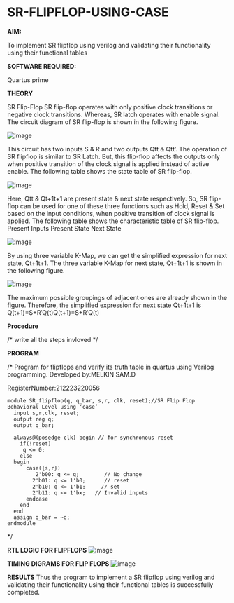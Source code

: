 # SR-FLIPFLOP-USING-CASE

**AIM:**

To implement  SR flipflop using verilog and validating their functionality using their functional tables

**SOFTWARE REQUIRED:**

Quartus prime

**THEORY**

SR Flip-Flop SR flip-flop operates with only positive clock transitions or negative clock transitions. Whereas, SR latch operates with enable signal. The circuit diagram of SR flip-flop is shown in the following figure.

![image](https://github.com/naavaneetha/SR-FLIPFLOP-USING-CASE/assets/154305477/0f710028-ad52-4d3e-9276-8714cf023a25)

 
This circuit has two inputs S & R and two outputs Qtt & Qtt’. The operation of SR flipflop is similar to SR Latch. But, this flip-flop affects the outputs only when positive transition of the clock signal is applied instead of active enable. The following table shows the state table of SR flip-flop.

![image](https://github.com/naavaneetha/SR-FLIPFLOP-USING-CASE/assets/154305477/dabfc4f4-87e3-4cbc-9472-f89ee1b5ed30)

 
Here, Qtt & Qt+1t+1 are present state & next state respectively. So, SR flip-flop can be used for one of these three functions such as Hold, Reset & Set based on the input conditions, when positive transition of clock signal is applied. The following table shows the characteristic table of SR flip-flop. Present Inputs Present State Next State

![image](https://github.com/naavaneetha/SR-FLIPFLOP-USING-CASE/assets/154305477/dd90d16c-aec5-4290-a586-e2346b1e9eb5)

 
By using three variable K-Map, we can get the simplified expression for next state, Qt+1t+1. The three variable K-Map for next state, Qt+1t+1 is shown in the following figure.

![image](https://github.com/naavaneetha/SR-FLIPFLOP-USING-CASE/assets/154305477/473efad6-d70b-4ca7-aeb7-898bbfca319f)

 
The maximum possible groupings of adjacent ones are already shown in the figure. Therefore, the simplified expression for next state Qt+1t+1 is Q(t+1)=S+R′Q(t)Q(t+1)=S+R′Q(t)

**Procedure**

/* write all the steps invloved */

**PROGRAM**

/* Program for flipflops and verify its truth table in quartus using Verilog programming.
Developed by:MELKIN SAM.D 

RegisterNumber:212223220056
```
module SR_flipflop(q, q_bar, s,r, clk, reset);//SR Flip Flop Behavioral Level using ‘case’ 
  input s,r,clk, reset;
  output reg q;
  output q_bar;
 
  always@(posedge clk) begin // for synchronous reset
    if(!reset)       
	 q <= 0;
    else 
  begin
      case({s,r})       
	     2'b00: q <= q;		   // No change
        2'b01: q <= 1'b0;	   // reset
        2'b10: q <= 1'b1;	  // set
        2'b11: q <= 1'bx;   // Invalid inputs
      endcase
    end
  end
  assign q_bar = ~q;
endmodule
```
*/

**RTL LOGIC FOR FLIPFLOPS**
![image](https://github.com/melkingithub/SR-FLIPFLOP-USING-CASE/assets/151421291/e8278096-10b1-4347-924c-f2b051f2cf13)

**TIMING DIGRAMS FOR FLIP FLOPS**
![image](https://github.com/melkingithub/SR-FLIPFLOP-USING-CASE/assets/151421291/bb572a9e-cccd-4f3c-bfc6-7a919dc9df65)

**RESULTS**
Thus the program to implement a SR flipflop using verilog and validating their functionality using their functional tables is successfully completed.
